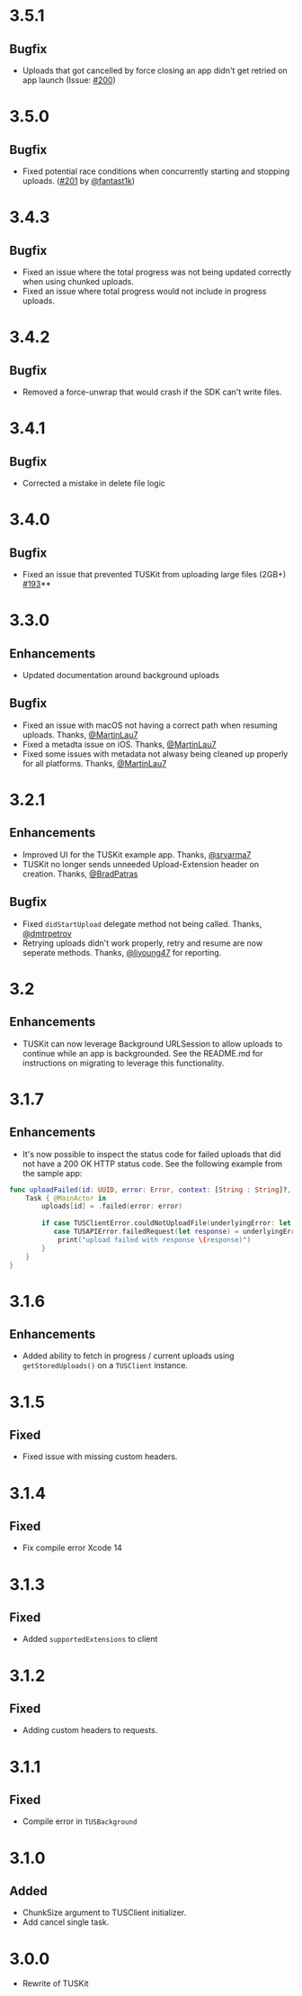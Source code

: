 # 3.5.1

## Bugfix
- Uploads that got cancelled by force closing an app didn't get retried on app launch (Issue: [#200](https://github.com/tus/TUSKit/issues/200))

# 3.5.0

## Bugfix
- Fixed potential race conditions when concurrently starting and stopping uploads. ([#201](https://github.com/tus/TUSKit/pull/201) by [@fantast1k](https://github.com/fantast1k))

# 3.4.3

## Bugfix
- Fixed an issue where the total progress was not being updated correctly when using chunked uploads.
- Fixed an issue where total progress would not include in progress uploads.

# 3.4.2

## Bugfix
- Removed a force-unwrap that would crash if the SDK can't write files.

# 3.4.1

## Bugfix
- Corrected a mistake in delete file logic

# 3.4.0

## Bugfix
- Fixed an issue that prevented TUSKit from uploading large files (2GB+) [#193](https://github.com/tus/TUSKit/issues/193)**

# 3.3.0

## Enhancements

- Updated documentation around background uploads

## Bugfix
- Fixed an issue with macOS not having a correct path when resuming uploads. Thanks, [@MartinLau7](https://github.com/MartinLau7)
- Fixed a metadta issue on iOS. Thanks, [@MartinLau7](https://github.com/MartinLau7)
- Fixed some issues with metadata not alwasy being cleaned up properly for all platforms. Thanks, [@MartinLau7](https://github.com/MartinLau7)
  
# 3.2.1

## Enhancements

- Improved UI for the TUSKit example app. Thanks, [@srvarma7](https://github.com/srvarma7)
- TUSKit no longer sends unneeded Upload-Extension header on creation. Thanks, [@BradPatras](https://github.com/BradPatras)

## Bugfix
- Fixed `didStartUpload` delegate method not being called. Thanks, [@dmtrpetrov](https://github.com/dmtrpetrov)
- Retrying uploads didn't work properly, retry and resume are now seperate methods. Thanks, [@liyoung47](https://github.com/liyoung47) for reporting.

# 3.2

## Enhancements

- TUSKit can now leverage Background URLSession to allow uploads to continue while an app is backgrounded. See the README.md for instructions on migrating to leverage this functionality.

# 3.1.7

## Enhancements
- It's now possible to inspect the status code for failed uploads that did not have a 200 OK HTTP status code. See the following example from the sample app:

```swift
func uploadFailed(id: UUID, error: Error, context: [String : String]?, client: TUSClient) {
    Task { @MainActor in
        uploads[id] = .failed(error: error)
        
        if case TUSClientError.couldNotUploadFile(underlyingError: let underlyingError) = error,
           case TUSAPIError.failedRequest(let response) = underlyingError {
            print("upload failed with response \(response)")
        }
    }
}
```

# 3.1.6

## Enhancements
- Added ability to fetch in progress / current uploads using `getStoredUploads()` on a `TUSClient` instance.

# 3.1.5
## Fixed
- Fixed issue with missing custom headers.

# 3.1.4
## Fixed
- Fix compile error Xcode 14

# 3.1.3
## Fixed
- Added `supportedExtensions` to client

# 3.1.2
## Fixed
- Adding custom headers to requests.

# 3.1.1
## Fixed
- Compile error in `TUSBackground`

# 3.1.0
## Added
- ChunkSize argument to TUSClient initializer.
- Add cancel single task.

# 3.0.0
- Rewrite of TUSKit
